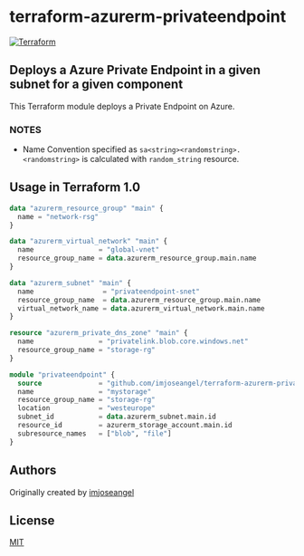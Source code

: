 # terraform-azurerm-privateendpoint

[![Terraform](https://github.com/imjoseangel/terraform-azurerm-privateendpoint/actions/workflows/terraform.yml/badge.svg)](https://github.com/imjoseangel/terraform-azurerm-privateendpoint/actions/workflows/terraform.yml)

## Deploys a Azure Private Endpoint in a given subnet for a given component

This Terraform module deploys a Private Endpoint on Azure.

### NOTES

* Name Convention specified as `sa<string><randomstring>. <randomstring>` is calculated with `random_string` resource.

## Usage in Terraform 1.0

```terraform
data "azurerm_resource_group" "main" {
  name = "network-rsg"
}

data "azurerm_virtual_network" "main" {
  name                = "global-vnet"
  resource_group_name = data.azurerm_resource_group.main.name
}

data "azurerm_subnet" "main" {
  name                 = "privateendpoint-snet"
  resource_group_name  = data.azurerm_resource_group.main.name
  virtual_network_name = data.azurerm_virtual_network.main.name
}

resource "azurerm_private_dns_zone" "main" {
  name                = "privatelink.blob.core.windows.net"
  resource_group_name = "storage-rg"
}

module "privateendpoint" {
  source              = "github.com/imjoseangel/terraform-azurerm-privateendpoint"
  name                = "mystorage"
  resource_group_name = "storage-rg"
  location            = "westeurope"
  subnet_id           = data.azurerm_subnet.main.id
  resource_id         = azurerm_storage_account.main.id
  subresource_names   = ["blob", "file"]
}
```

## Authors

Originally created by [imjoseangel](http://github.com/imjoseangel)

## License

[MIT](LICENSE)
